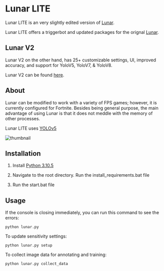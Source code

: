 # Lunar LITE
Lunar LITE is an very slightly edited version of [Lunar](https://github.com/zeyad-mansour/lunar).

Lunar LITE offers a triggerbot and updated packages for the orignal [Lunar](https://github.com/zeyad-mansour/lunar).

## Lunar V2
Lunar V2 on the other hand, has 25+ customizable settings, UI, improved accuracy, and support for YoloV5, YoloV7, & YoloV8.

Lunar V2 can be found [here](https://gannonr.com/downloads).

## About

Lunar can be modified to work with a variety of FPS games; however, it is currently configured for Fortnite. Besides being general purpose, the main advantage of using Lunar is that it does not meddle with the memory of other processes.

Lunar LITE uses [YOLOv5](https://github.com/ultralytics/yolov5)

![thumbnail](https://github.com/xxreflextheone/lunarv2lite/assets/100484118/c65c3c63-5ab8-4ed5-8dc7-526cee37029a)

## Installation

1. Install [Python 3.10.5](https://www.python.org/downloads/release/python-3105/)

2. Navigate to the root directory. Run the install_requirements.bat file

3. Run the start.bat file

## Usage
If the console is closing immediately, you can run this command to see the errors:
```           
python lunar.py
```
To update sensitivity settings:
```           
python lunar.py setup
```
To collect image data for annotating and training:
```           
python lunar.py collect_data
```




